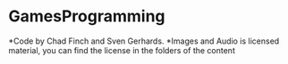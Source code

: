 # GamesProgramming
 *Code by Chad Finch and Sven Gerhards. 
 *Images and Audio is licensed material, you can find the license in the folders of the content
